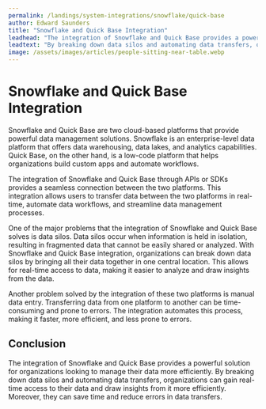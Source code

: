 ```yaml
---
permalink: /landings/system-integrations/snowflake/quick-base
author: Edward Saunders
title: "Snowflake and Quick Base Integration"
leadhead: "The integration of Snowflake and Quick Base provides a powerful solution for organizations looking to manage their data more efficiently"
leadtext: "By breaking down data silos and automating data transfers, organizations can gain real-time access to their data and draw insights from it more efficiently. Moreover, they can save time and reduce errors in data transfers."
image: /assets/images/articles/people-sitting-near-table.webp
---
```

<div class="arttext">  <h1>Snowflake and Quick Base Integration</h1>
  
  <p>Snowflake and Quick Base are two cloud-based platforms that provide powerful data management solutions. Snowflake is an enterprise-level data platform that offers data warehousing, data lakes, and analytics capabilities. Quick Base, on the other hand, is a low-code platform that helps organizations build custom apps and automate workflows. </p>
  
  <p>The integration of Snowflake and Quick Base through APIs or SDKs provides a seamless connection between the two platforms. This integration allows users to transfer data between the two platforms in real-time, automate data workflows, and streamline data management processes.</p>
  
  <p>One of the major problems that the integration of Snowflake and Quick Base solves is data silos. Data silos occur when information is held in isolation, resulting in fragmented data that cannot be easily shared or analyzed. With Snowflake and Quick Base integration, organizations can break down data silos by bringing all their data together in one central location. This allows for real-time access to data, making it easier to analyze and draw insights from the data.</p>
  
  <p>Another problem solved by the integration of these two platforms is manual data entry. Transferring data from one platform to another can be time-consuming and prone to errors. The integration automates this process, making it faster, more efficient, and less prone to errors.</p>
  
  <h2>Conclusion</h2>
  
  <p>The integration of Snowflake and Quick Base provides a powerful solution for organizations looking to manage their data more efficiently. By breaking down data silos and automating data transfers, organizations can gain real-time access to their data and draw insights from it more efficiently. Moreover, they can save time and reduce errors in data transfers. </p>
  
</div>